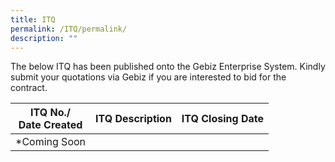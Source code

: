 ```yaml
---
title: ITQ
permalink: /ITQ/permalink/
description: ""
---
```

The below ITQ has been published onto the Gebiz Enterprise System. Kindly submit your quotations via Gebiz if you are interested to bid for the contract.


| ITQ No./<br>Date Created | ITQ Description | ITQ Closing Date |
| -------- | -------- | -------- |
| *Coming Soon| | |


